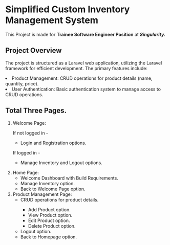 # Simplified Custom Inventory Management System

This Project is made for <b>Trainee Software Engineer Position</b> at <b><i>Singularity.</b></i>

## Project Overview

The project is structured as a Laravel web application, utilizing the Laravel framework for efficient development. The primary features include:

<li> Product Management: CRUD operations for product details (name, quantity, price).
<li> User Authentication: Basic authentication system to manage access to CRUD operations.

## Total Three Pages.
<ol>
<li> Welcome Page: 

If not logged in -
    <ul><li>Login and Registration options.</ul>
    
If logged in -
    <ul><li>Manage Inventory and Logout options.</ul>

<li> Home Page:
    
<ul>
    <li>Welcome Dashboard with Build Requirements.</li>
    <li>Manage Inventory option.</li>
    <li>Back to Welcome Page option.</li>
</ul>

<li> Product Management Page: 

<ul><li>CRUD operations for product details.</li>
    
- Add Product option.
- View Product option.
- Edit Product option.
- Delete Product option.
    
<li>Logout option.</li>
<li>Back to Homepage option.</li>

</ul>

</ol>
